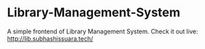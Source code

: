 # Library-Management-System
A simple frontend of Library Management System.
Check it out live: http://lib.subhashissuara.tech/
